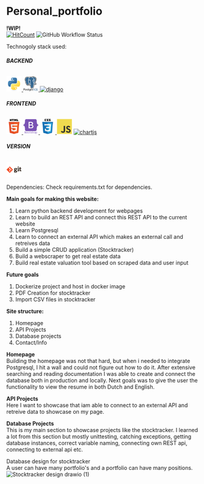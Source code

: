 # Personal_portfolio  
<b>!WIP!</b>  
[![HitCount](https://hits.dwyl.com/RSPersonal/Personal_portfolio.svg?style=flat-square)](http://hits.dwyl.com/RSPersonal/Personal_portfolio)
![GitHub Workflow Status](https://img.shields.io/github/workflow/status/dwyl/auth_plug/Elixir%20CI?label=build&style=flat-square)

Technogoly stack used:
<h6><b>BACKEND</b></h6>
<p align="left">
   <a href="https://www.python.org" target="_blank" rel="noreferrer"> <img
      src="https://raw.githubusercontent.com/devicons/devicon/master/icons/python/python-original.svg"
      alt="python" width="40" height="40"/> </a>
   <a href="https://www.postgresql.org" target="_blank" rel="noreferrer"> <img
      src="https://raw.githubusercontent.com/devicons/devicon/master/icons/postgresql/postgresql-original-wordmark.svg"
      alt="postgresql" width="40" height="40"/> </a>
   <a href="https://www.djangoproject.com/" target="_blank" rel="noreferrer"> <img
      src="https://cdn.worldvectorlogo.com/logos/django.svg" alt="django" width="40"
      height="40"/> </a>
</p>
<h6><b>FRONTEND</b></h6>
<p>
   <a href="https://www.w3.org/html/" target="_blank" rel="noreferrer"> <img
      src="https://raw.githubusercontent.com/devicons/devicon/master/icons/html5/html5-original-wordmark.svg"
      alt="html5" width="40" height="40"/> </a>
   <a href="https://getbootstrap.com" target="_blank" rel="noreferrer"> <img
      src="https://raw.githubusercontent.com/devicons/devicon/master/icons/bootstrap/bootstrap-plain-wordmark.svg"
      alt="bootstrap" width="40" height="40"/> </a>
   <a href="https://www.w3schools.com/css/" target="_blank" rel="noreferrer"> <img
      src="https://raw.githubusercontent.com/devicons/devicon/master/icons/css3/css3-original-wordmark.svg"
      alt="css3" width="40" height="40"/> </a>
   <a href="https://developer.mozilla.org/en-US/docs/Web/JavaScript" target="_blank"
      rel="noreferrer"> <img
      src="https://raw.githubusercontent.com/devicons/devicon/master/icons/javascript/javascript-original.svg"
      alt="javascript" width="40" height="40"/></a>
   <a href="https://www.chartjs.org" target="_blank" rel="noreferrer"><img
      src="https://www.chartjs.org/media/logo-title.svg" alt="chartjs" width="40"
      height="40"/> </a>
</p>
<h6><b>VERSION</b></h6>
<p>
   <a href="https://www.git.com" target="_blank" rel="noreferrer"> <img
      src="https://raw.githubusercontent.com/devicons/devicon/master/icons/git/git-original-wordmark.svg"
      alt="html5" width="40" height="40"/> </a>
</p>

Dependencies:
Check requirements.txt for dependencies.  

<b>Main goals for making this website:</b>
1. Learn python backend development for webpages
2. Learn to build an REST API and connect this REST API to the current website
3. Learn Postgresql
5. Learn to connect an external API which makes an external call and retreives data
6. Build a simple CRUD application (Stocktracker)
7. Build a webscraper to get real estate data
8. Build real estate valuation tool based on scraped data and user input

<b>Future goals</b>  
1. Dockerize project and host in docker image    
2. PDF Creation for stocktracker   
3. Import CSV files in stocktracker  

<b>Site structure:</b>
1. Homepage  
2. API Projects  
3. Database projects  
4. Contact/Info  


<b>Homepage</b>  
Building the homepage was not that hard, but when i needed to integrate Postgresql, I hit a wall and could not figure out how to do it. After extensive searching and reading documentation I was able to create and connect the database both in production and locally. Next goals was to give the user the functionality to view the resume in both Dutch and English. 

<b>API Projects</b>  
Here I want to showcase that iam able to connect to an external API and retreive data to showcase on my page. 

<b>Database Projects</b>  
This is my main section to showcase projects like the stocktracker. I learned a lot from this section but mostly unittesting, catching exceptions, getting database instances, correct variable naming, connecting own REST api, connecting to external api etc. 

Database design for stocktracker 
<br/>
A user can have many portfolio's and a portfolio can have many positions.
<br/>
![Stocktracker design drawio (1)](https://user-images.githubusercontent.com/74533741/187614553-892c3e1e-c320-4895-8495-76a6ea0c82d4.png)
